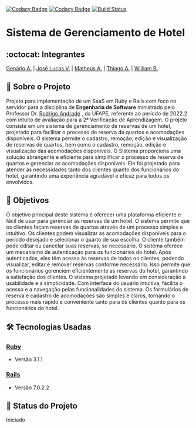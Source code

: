 [![Codacy Badge](https://api.codacy.com/project/badge/Grade/5cc4efcb9d1549fdb006f6cd91c347e9)](https://app.codacy.com/gh/MatheusHAlvess/reserva-ai?utm_source=github.com&utm_medium=referral&utm_content=MatheusHAlvess/reserva-ai&utm_campaign=Badge_Grade)
[![Codacy Badge](https://app.codacy.com/project/badge/Grade/69114b9aa610439881a3b4a0237b14b9)](https://www.codacy.com/gh/esMEIproject/gerenciamento-servicos/dashboard?utm_source=github.com&amp;utm_medium=referral&amp;utm_content=esMEIproject/gerenciamento-servicos&amp;utm_campaign=Badge_Grade) [![Build Status](https://travis-ci.com/esMEIproject/gerenciamento-servicos.svg?branch=main)](https://travis-ci.com/esMEIproject/gerenciamento-servicos)
# Sistema de Gerenciamento de Hotel
## :octocat: Integrantes
[Genário A.](https://github.com/genarioazevedoufape) | [José Lucas V.](https://github.com/jlvlg) | [Matheus A.](https://github.com/MatheusHAlvess) | [Thiago A.](https://github.com/Rievvy-Dev) | [William B.](https://github.com/michloliveira)
## 📃 Sobre o Projeto
Projeto para implementação de um SaaS em Ruby e Rails com foco no servidor para a disciplina de __Engenharia de Software__ ministrado pelo Professor Dr. [Rodrigo Andrade](https://github.com/rcaa)
, da UFAPE, referente ao período de 2022.2 com intuito de avaliação para a 2ª Verificação de Aprendizagem. O projeto consiste em  um sistema de gerenciamento de reservas de um hotel, projetado para facilitar o processo de reserva de quartos e acomodações disponíveis. O sistema permite o cadastro, remoção, edição e visualização de reservas de quartos, bem como o cadastro, remoção, edição e visualização das acomodações disponíveis. O Sistema proporciona uma solução abrangente e eficiente para simplificar o processo de reserva de quartos e gerenciar as acomodações disponíveis. Ele foi projetado para atender às necessidades tanto dos clientes quanto dos funcionários do hotel, garantindo uma experiência agradável e eficaz para todos os envolvidos.

## 📍 Objetivos
O objetivo principal deste sistema é oferecer uma plataforma eficiente e fácil de usar para gerenciar as reservas de um hotel. O sistema permite que os clientes façam reservas de quartos através de um processo simples e intuitivo. Os clientes podem visualizar as acomodações disponíveis para o período desejado e selecionar o quarto de sua escolha. O cliente também pode editar ou cancelar suas reservas, se necessário. O sistema oferece um mecanismo de autenticação para os funcionários do hotel. Após autenticados, eles têm acesso às reservas de todos os clientes, podendo visualizar, editar e remover reservas conforme necessário. Isso permite que os funcionários gerenciem eficientemente as reservas do hotel, garantindo a satisfação dos clientes. O sistema projetado levando em consideração a usabilidade e a simplicidade. Com interface do usuário  intuitiva, facilita o acesso e a navegação pelas funcionalidades do sistema. Os formulários de reserva e cadastro de acomodações são simples e claros, tornando o processo mais rápido e conveniente tanto para os clientes quanto para os funcionários do hotel.
## 🛠️ Tecnologias Usadas
### [Ruby](https://www.ruby-lang.org/pt/)
*   Versão 3.1.1
### [Rails](https://rubyonrails.org/)
*   Versão 7.0.2.2

## 🚧 Status do Projeto
Iniciado
